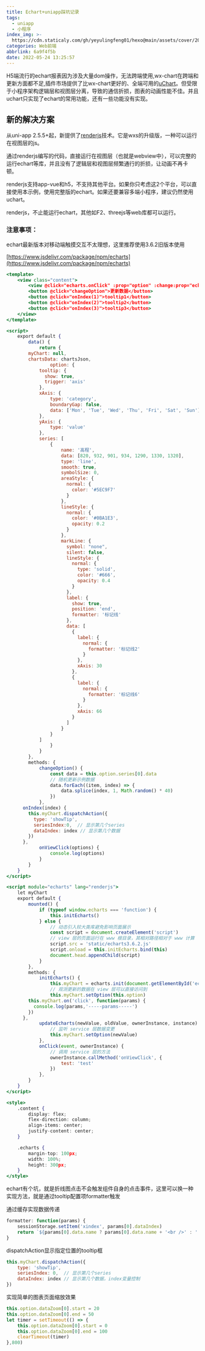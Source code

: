 ```yaml
---
title: Echart+uniapp踩坑记录
tags:
  - uniapp
  - 小程序
index_img: >-
  https://cdn.staticaly.com/gh/yeyulingfeng01/hexo@main/assets/cover/2022/110331751.jpg
categories: Web前端
abbrlink: 6a9f4f5b
date: 2022-05-24 13:25:57
---
```

H5端流行的echart报表因为涉及大量dom操作，无法跨端使用,wx-chart在跨端和更新方面都不足,插件市场提供了比wx-chart更好的、全端可用的[uChart](https://ext.dcloud.net.cn/plugin?id=271)。但受限于小程序架构逻辑层和视图层分离，导致的通信折损，图表的动画性能不佳。并且uchart只实现了echart的常用功能，还有一些功能没有实现。

## **新的解决方案**

从uni-app 2.5.5+起，新提供了[renderjs](https://uniapp.dcloud.io/frame?id=renderjs)技术。它是wxs的升级版，一种可以运行在视图层的js。

通过renderjs编写的代码，直接运行在视图层（也就是webview中），可以完整的运行echart等库，并且没有了逻辑层和视图层频繁通行的折损，让动画不再卡顿。

renderjs支持app-vue和h5，不支持其他平台。如果你只考虑这2个平台，可以直接使用本示例，使用完整版的echart。如果还要兼容多端小程序，建议仍然使用uchart。

renderjs，不止能运行echart，其他如F2、threejs等web库都可以运行。

### 注意事项：

echart最新版本对移动端触摸交互不太理想，这里推荐使用3.6.2旧版本使用

[https://www.jsdelivr.com/package/npm/echarts](https://www.jsdelivr.com/package/npm/echarts)

```jsx
<template>
	<view class="content">
		<view @click="echarts.onClick" :prop="option" :change:prop="echarts.updateEcharts" id="echarts" class="echarts"></view>
		<button @click="changeOption">更新数据</button>
		<button @click="onIndex(1)">tooltip1</button>
		<button @click="onIndex(2)">tooltip2</button>
		<button @click="onIndex(3)">tooltip3</button>
	</view>
</template>

<script>
	export default {
		data() {
			return {
        myChart: null,
        chartsData: chartsJson,
				option: {
            tooltip: {
              show: true,
              trigger: 'axis'
            },
            xAxis: {
                type: 'category',
                boundaryGap: false,
                data: ['Mon', 'Tue', 'Wed', 'Thu', 'Fri', 'Sat', 'Sun']
            },
            yAxis: {
                type: 'value'
            },
            series: [
                {
                    name: '高程',
                    data: [820, 932, 901, 934, 1290, 1330, 1320],
                    type: 'line',
                    smooth: true,
                    symbolSize: 0,
                    areaStyle: {
                      normal: {
                        color: '#5EC9F7'
                      }
                    },
                    lineStyle: {
                      normal: {
                        color: '#0BA1E3',
                        opacity: 0.2
                      }
                    },
                    markLine: {
                      symbol: "none",
                      silent: false,
                      lineStyle: {
                        normal: {
                          type: 'solid',
                          color: '#666',
                          opacity: 0.4
                        }
                      },
                      label: {
                        show: true,
                        position: 'end',
                        formatter: '标记线'
                      },
                      data: [
                        {
                          label: {
                            normal: {
                              formatter: '标记线2'
                            }
                          },
                          xAxis: 30
                        },
                        {
                          label: {
                            normal: {
                              formatter: '标记线6'
                            }
                          },
                          xAxis: 66
                        }
                      ]
                    }
                }
            ]
				}
			}
		},
		methods: {
			changeOption() {
				const data = this.option.series[0].data
				// 随机更新示例数据
				data.forEach((item, index) => {
					data.splice(index, 1, Math.random() * 40)
				})
			},
      onIndex(index) {
        this.myChart.dispatchAction({
          type: 'showTip',
          seriesIndex:0,  // 显示第几个series
          dataIndex: index // 显示第几个数据
        })
      },
			onViewClick(options) {
				console.log(options)
			}
		}
	}
</script>

<script module="echarts" lang="renderjs">
	let myChart
	export default {
		mounted() {
			if (typeof window.echarts === 'function') {
				this.initEcharts()
			} else {
				// 动态引入较大类库避免影响页面展示
				const script = document.createElement('script')
				// view 层的页面运行在 www 根目录，其相对路径相对于 www 计算
				script.src = 'static/echarts3.6.2.js'
				script.onload = this.initEcharts.bind(this)
				document.head.appendChild(script)
			}
		},
		methods: {
			initEcharts() {
				this.myChart = echarts.init(document.getElementById('echarts'))
				// 观测更新的数据在 view 层可以直接访问到
				this.myChart.setOption(this.option)
        this.myChart.on('click', function(params) {
          console.log(params,'-----params-----')
        })
      },
			updateEcharts(newValue, oldValue, ownerInstance, instance) {
				// 监听 service 层数据变更
				this.myChart.setOption(newValue)
			},
			onClick(event, ownerInstance) {
				// 调用 service 层的方法
				ownerInstance.callMethod('onViewClick', {
					test: 'test'
				})
			},
		}
	}
</script>

<style>
	.content {
		display: flex;
		flex-direction: column;
		align-items: center;
		justify-content: center;
	}

	.echarts {
		margin-top: 100px;
		width: 100%;
		height: 300px;
	}
</style>
```

echart有个坑，就是折线图点击不会触发组件自身的点击事件，这里可以换一种实现方法，就是通过tooltip配置项formatter触发

通过缓存实现数据传递

```jsx
formatter: function(params) {
    sessionStorage.setItem('xindex', params[0].dataIndex)
    return `${params[0].data.name ? params[0].data.name + '<br />' : ''}` + '距离: ' + params[0].data.distance + 'km<br />' + '高程: ' + params[0].data.value + 'm'
}
```

dispatchAction显示指定位置的tooltip框

```jsx
this.myChart.dispatchAction({
    type: 'showTip',
    seriesIndex: 0,  // 显示第几个series
    dataIndex: index // 显示第几个数据，index变量控制
})
```

实现简单的图表页面缩放效果

```jsx
this.option.dataZoom[0].start = 20
this.option.dataZoom[0].end = 50
let timer = setTimeout(() => {
    this.option.dataZoom[0].start = 0
    this.option.dataZoom[0].end = 100
    clearTimeout(timer)
},800)
```